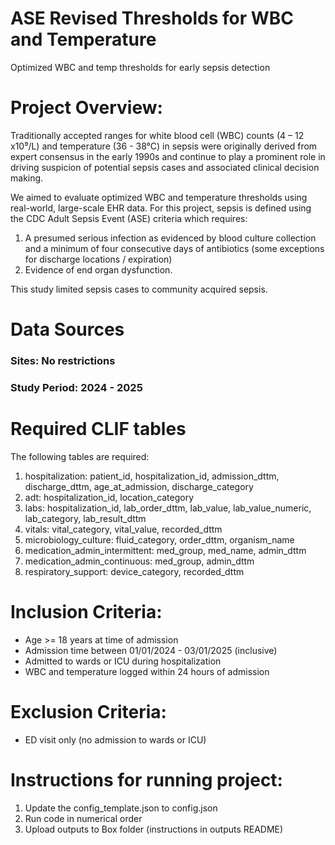 # ASE Revised Thresholds for WBC and Temperature
Optimized WBC and temp thresholds for early sepsis detection

# Project Overview:
Traditionally accepted ranges for white blood cell (WBC) counts (4 – 12 x10⁹/L) and temperature (36 - 38°C) in sepsis were originally derived from expert consensus in the early 1990s and continue to play a prominent role in driving suspicion of potential sepsis cases and associated clinical decision making. 

We aimed to evaluate optimized WBC and temperature thresholds using real-world, large-scale EHR data. For this project, sepsis is defined using the CDC Adult Sepsis Event (ASE) criteria which requires:
1. A presumed serious infection as evidenced by blood culture collection and a minimum of four consecutive days of antibiotics (some exceptions for discharge locations / expiration)
2. Evidence of end organ dysfunction.
   
This study limited sepsis cases to community acquired sepsis.

# Data Sources
### Sites: **No restrictions**
### Study Period: **2024 - 2025**

# Required CLIF tables
The following tables are required:
1. hospitalization: patient_id, hospitalization_id, admission_dttm, discharge_dttm, age_at_admission, discharge_category
2. adt: hospitalization_id, location_category
3. labs: hospitalization_id, lab_order_dttm, lab_value, lab_value_numeric, lab_category, lab_result_dttm
4. vitals: vital_category, vital_value, recorded_dttm
5. microbiology_culture: fluid_category, order_dttm, organism_name
6. medication_admin_intermittent: med_group, med_name, admin_dttm
7. medication_admin_continuous: med_group, admin_dttm
8. respiratory_support: device_category, recorded_dttm

# Inclusion Criteria:
- Age >= 18 years at time of admission
- Admission time between 01/01/2024 - 03/01/2025 (inclusive)
- Admitted to wards or ICU during hospitalization
- WBC and temperature logged within 24 hours of admission

# Exclusion Criteria:
- ED visit only (no admission to wards or ICU)

# Instructions for running project:
1. Update the config_template.json to config.json
2. Run code in numerical order
3. Upload outputs to Box folder (instructions in outputs README)
